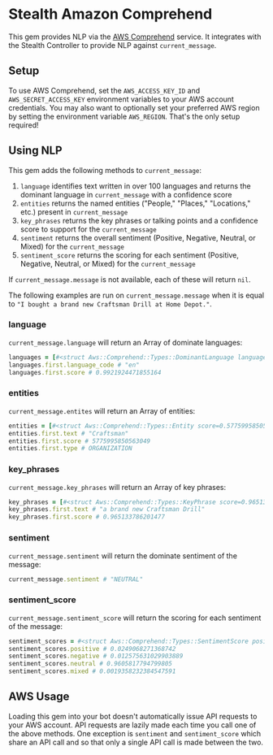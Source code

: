 # Stealth Amazon Comprehend

This gem provides NLP via the [AWS Comprehend](https://aws.amazon.com/comprehend/) service. It integrates with the Stealth Controller to provide NLP against `current_message`.

## Setup

To use AWS Comprehend, set the `AWS_ACCESS_KEY_ID` and `AWS_SECRET_ACCESS_KEY` environment variables to your AWS account credentials. You may also want to optionally set your preferred AWS region by setting the environment variable `AWS_REGION`. That's the only setup required!

## Using NLP

This gem adds the following methods to `current_message`:

1. `language` identifies text written in over 100 languages and returns the dominant language in `current_message` with a confidence score
2. `entities` returns the named entities ("People," "Places," "Locations," etc.) present in `current_message`
3. `key_phrases` returns the key phrases or talking points and a confidence score to support for the `current_message`
4. `sentiment` returns the overall sentiment (Positive, Negative, Neutral, or Mixed) for the `current_message`
5. `sentiment_score` returns the scoring for each sentiment (Positive, Negative, Neutral, or Mixed) for the `current_message`

If `current_message.message` is not available, each of these will return `nil`.

The following examples are run on `current_message.message` when it is equal to `"I bought a brand new Craftsman Drill at Home Depot."`.

### language

`current_message.language` will return an Array of dominate languages:

```ruby
languages = [#<struct Aws::Comprehend::Types::DominantLanguage language_code="en", score=0.9921924471855164>]
languages.first.language_code # "en"
languages.first.score # 0.9921924471855164
```

### entities

`current_message.entites` will return an Array of entities:

```ruby
entities = [#<struct Aws::Comprehend::Types::Entity score=0.5775995850563049, type="ORGANIZATION", text="Craftsman", begin_offset=21, end_offset=30>, #<struct Aws::Comprehend::Types::Entity score=0.9224900007247925, type="ORGANIZATION", text="Home Depot", begin_offset=40, end_offset=50>]
entities.first.text # "Craftsman"
entities.first.score # 5775995850563049
entities.first.type # ORGANIZATION
```

### key_phrases

`current_message.key_phrases` will return an Array of key phrases:

```ruby
key_phrases = [#<struct Aws::Comprehend::Types::KeyPhrase score=0.965133786201477, text="a brand new Craftsman Drill", begin_offset=9, end_offset=36>, #<struct Aws::Comprehend::Types::KeyPhrase score=0.9943040609359741, text="Home Depot", begin_offset=40, end_offset=50>]
key_phrases.first.text # "a brand new Craftsman Drill"
key_phrases.first.score # 0.965133786201477
```

### sentiment

`current_message.sentiment` will return the dominate sentiment of the message:

```ruby
current_message.sentiment # "NEUTRAL"
```

### sentiment_score

`current_message.sentiment_score` will return the scoring for each sentiment of the message:

```ruby
sentiment_scores = #<struct Aws::Comprehend::Types::SentimentScore positive=0.0249068271368742, negative=0.012575631029903889, neutral=0.9605817794799805, mixed=0.0019358232384547591>
sentiment_scores.positive # 0.0249068271368742
sentiment_scores.negative # 0.012575631029903889
sentiment_scores.neutral # 0.9605817794799805
sentiment_scores.mixed # 0.0019358232384547591
```

## AWS Usage

Loading this gem into your bot doesn't automatically issue API requests to your AWS account. API requests are lazily made each time you call one of the above methods. One exception is `sentiment` and `sentiment_score` which share an API call and so that only a single API call is made between the two.
